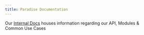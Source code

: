 ```yaml
---
title: Paradise Documentation
---
```


Our [Internal Docs](/internal) houses information regarding our API, Modules & Common Use Cases
